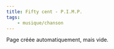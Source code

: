 ```yaml
---
title: Fifty cent - P.I.M.P.
tags:
    - musique/chanson
---
```


Page créée automatiquement, mais vide.
